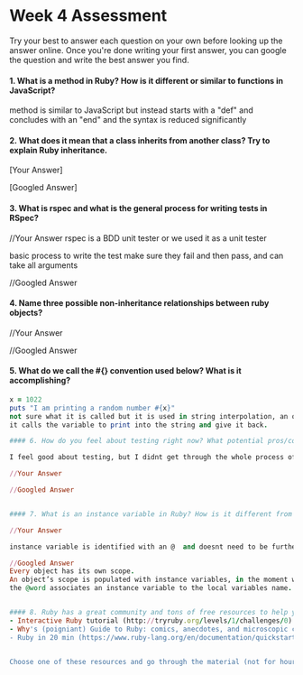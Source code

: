 # Week 4 Assessment

Try your best to answer each question on your own before looking up the answer online. Once you're done writing your first answer, you can google the question and write the best answer you find.


#### 1. What is a method in Ruby? How is it different or similar to functions in JavaScript?
method is similar to JavaScript but instead starts with a "def" and concludes with an "end" and the syntax is reduced significantly

#### 2. What does it mean that a class inherits from another class? Try to explain Ruby inheritance.


[Your Answer]



[Googled Answer]


#### 3. What is rspec and what is the general process for writing tests in RSpec?

//Your Answer
rspec is a BDD unit tester or we used it as a unit tester

basic process to write the test make sure they fail and then pass, and can take all arguments

//Googled Answer


#### 4. Name three possible non-inheritance relationships between ruby objects?

//Your Answer

//Googled Answer


#### 5. What do we call the #{} convention used below? What is it accomplishing?

```ruby
x = 1022
puts "I am printing a random number #{x}"
not sure what it is called but it is used in string interpolation, an object literal?
it calls the variable to print into the string and give it back.

#### 6. How do you feel about testing right now? What potential pros/cons/barriers/advantages do you see to implementing BDD in your own code?

I feel good about testing, but I didnt get through the whole process of the challenges I mainly focused on the start questions so i could also reaffirm the function of class and inheritance. it is good in general to unit test so that before you build out a program you can tell if part of it is broken or wont work in a bigger application

//Your Answer

//Googled Answer


#### 7. What is an instance variable in Ruby? How is it different from a normal, local variable?

//Your Answer

instance variable is identified with an @  and doesnt need to be further identified because it is a reference to the scope of the object it exists in, the function normally starts with initialize

//Googled Answer
Every object has its own scope.
An object’s scope is populated with instance variables, in the moment we assign something to them. And they are visible everywhere in the object, that is, in every method that the object has.
the @word associates an instance variable to the local variables name. still unsure about the normal variable?


#### 8. Ruby has a great community and tons of free resources to help you learn. Here is the long list of great resources: https://www.ruby-lang.org/en/documentation/. Below are a few popular ones:
- Interactive Ruby tutorial (http://tryruby.org/levels/1/challenges/0)
- Why's (poigniant) Guide to Ruby: comics, anecdotes, and microscopic canaries (http://poignant.guide/book/chapter-1.html)
- Ruby in 20 min (https://www.ruby-lang.org/en/documentation/quickstart/)


Choose one of these resources and go through the material (not for hours, only looking for around 10min of your time) then come back here and list a few new things you learned about Ruby.
